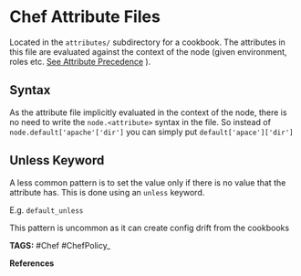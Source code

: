 # Chef Attribute Files

Located in the `attributes/` subdirectory for a cookbook. The attributes in this file are evaluated against the context of the node (given environment, roles etc. [See Attribute Precedence](<./ChefAttributes.md> "./ChefAttributes") ).

## Syntax

As the attribute file implicitly evaluated in the context of the node, there is no need to write the `node.<attribute>` syntax in the file.
So instead of `node.default['apache'['dir']` you can simply put `default['apace']['dir']`

## Unless Keyword

A less common pattern is to set the value only if there is no value that the attribute has. This is done using an `unless` keyword.

E.g. `default_unless`

This pattern is uncommon as it can create config drift from the cookbooks

__TAGS:__
#Chef #ChefPolicy_

__References__

